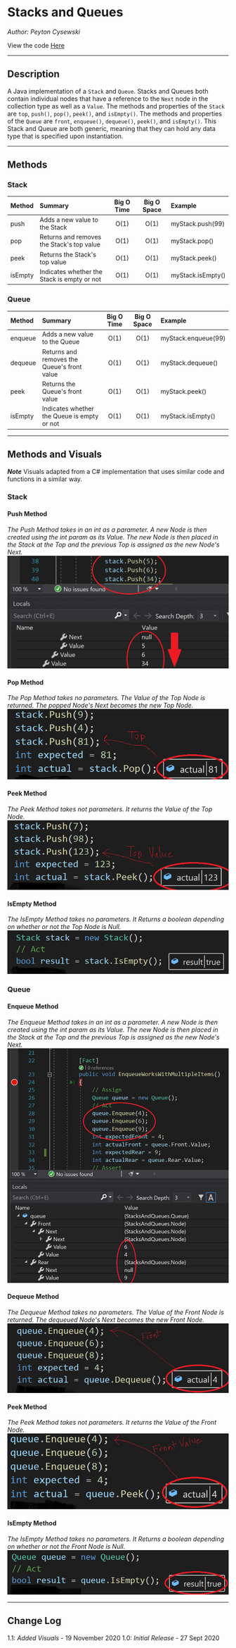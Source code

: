 # Stacks and Queues

*Author: Peyton Cysewski*

View the code [Here](../../../java/dsas/stacksandqueues)

---

## Description

A Java implementation of a `Stack` and `Queue`. Stacks and Queues both contain individual nodes that have a reference to the `Next` node in the collection type as well as a `Value`. The methods and properties of the `Stack` are `top`, `push()`, `pop()`, `peek()`, and `isEmpty()`. The methods and properties of the `Queue` are `front`, `enqueue()`, `dequeue()`, `peek()`, and `isEmpty()`. This Stack and Queue are both generic, meaning that they can hold any data type that is specified upon instantiation.


---

## Methods

### Stack
| Method | Summary | Big O Time | Big O Space | Example | 
| :----------- | :----------- | :-------------: | :-------------: | :----------- |
| push | Adds a new value to the Stack | O(1) | O(1) | myStack.push(99) |
| pop | Returns and removes the Stack's top value | O(1) | O(1) | myStack.pop() |
| peek | Returns the Stack's top value | O(1) | O(1) | myStack.peek() |
| isEmpty | Indicates whether the Stack is empty or not | O(1) | O(1) | myStack.isEmpty() |

### Queue
| Method | Summary | Big O Time | Big O Space | Example | 
| :----------- | :----------- | :-------------: | :-------------: | :----------- |
| enqueue | Adds a new value to the Queue | O(1) | O(1) | myStack.enqueue(99) |
| dequeue | Returns and removes the Queue's front value | O(1) | O(1) | myStack.dequeue() |
| peek | Returns the Queue's front value | O(1) | O(1) | myStack.peek() |
| isEmpty | Indicates whether the Queue is empty or not | O(1) | O(1) | myStack.isEmpty() |

---

## Methods and Visuals
***Note*** Visuals adapted from a C# implementation that uses similar code and functions in a similar way.

### Stack
#### Push Method
*The Push Method takes in an int as a parameter. A new Node is then created using the int param as its Value. The new Node is then placed in the Stack at the Top and the previous Top is assigned as the new Node's Next.*
![Stack Push](./assets/StackPush.png)
#### Pop Method
*The Pop Method takes no parameters. The Value of the Top Node is returned. The popped Node's Next becomes the new Top Node.*
![Stack Pop](./assets/StackPop.png)
#### Peek Method
*The Peek Method takes not parameters. It returns the Value of the Top Node.*
![Stack Peek](./assets/StackPeek.png)
#### IsEmpty Method
*The IsEmpty Method takes no parameters. It Returns a boolean depending on whether or not the Top Node is Null.*
![Stack IsEmpty](./assets/StackIsEmpty.png)

### Queue
#### Enqueue Method
*The Enqueue Method takes in an int as a parameter. A new Node is then created using the int param as its Value. The new Node is then placed in the Stack at the Top and the previous Top is assigned as the new Node's Next.*
![Queue Enqueue](./assets/QueueEnqueue.png)
#### Dequeue Method
*The Dequeue Method takes no parameters. The Value of the Front Node is returned. The dequeued Node's Next becomes the new Front Node.*
![Queue Dequeue](./assets/QueueDequeue.png)
#### Peek Method
*The Peek Method takes not parameters. It returns the Value of the Front Node.*
![Queue Peek](./assets/QueuePeek.png)
#### IsEmpty Method
*The IsEmpty Method takes no parameters. It Returns a boolean depending on whether or not the Front Node is Null.*
![Queue IsEmpty](./assets/QueueIsEmpty.png)

---

## Change Log
1.1: *Added Visuals* - 19 November 2020
1.0: *Initial Release* - 27 Sept 2020